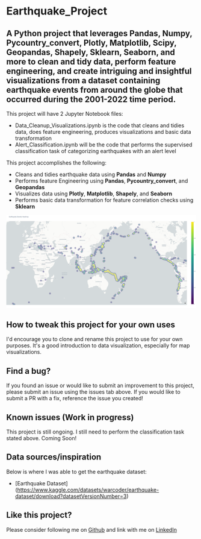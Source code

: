 # Earthquake_Project
## A **Python** project that leverages Pandas, Numpy, Pycountry_convert, Plotly, Matplotlib, Scipy, Geopandas, Shapely, Sklearn, Seaborn, and more to clean and tidy data, perform feature engineering, and create intriguing and insightful visualizations from a dataset containing earthquake events from around the globe that occurred during the 2001-2022 time period.
This project will have 2 Jupyter Notebook files:
- Data_Cleanup_Visualizations.ipynb is the code that cleans and tidies data, does feature engineering, produces visualizations and basic data transformation
- Alert_Classification.ipynb will be the code that performs the supervised classification task of categorizing earthquakes with an alert level

This project accomplishes the following:
- Cleans and tidies earthquake data using **Pandas** and **Numpy**
- Performs feature Engineering using **Pandas**, **Pycountry_convert**, and **Geopandas**
- Visualizes data using **Plotly**, **Matplotlib**, **Shapely**, and **Seaborn**
- Performs basic data transformation for feature correlation checks using **Sklearn** 

![Earthquake Density Map](https://github.com/Kevin-Cosgrove/Earthquake_Project/blob/main/assets/img/earthquake_density_map.png)

## How to tweak this project for your own uses
I'd encourage you to clone and rename this project to use for your own purposes. It's a good introduction to data visualization, especially for map visualizations.

## Find a bug?
If you found an issue or would like to submit an improvement to this project, please submit an issue using the issues tab above. If you would like to submit a PR with a fix, reference the issue you created!

## Known issues (Work in progress)
This project is still ongoing. I still need to perform the classification task stated above. Coming Soon!

## Data sources/inspiration
Below is where I was able to get the earthquake dataset:
- [Earthquake Dataset] (https://www.kaggle.com/datasets/warcoder/earthquake-dataset/download?datasetVersionNumber=3)

## Like this project?
Please consider following me on [Github](https://github.com/Kevin-Cosgrove) and link with me on [LinkedIn](https://www.linkedin.com/in/kevin-j-cosgrove)
